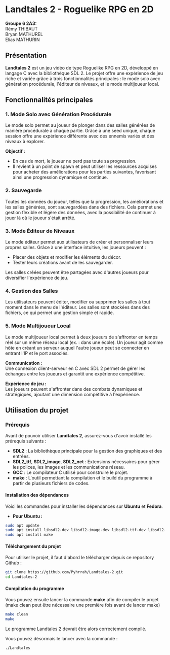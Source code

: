 # Landtales 2 - Roguelike RPG en 2D

**Groupe 6 2A3:**  
Rémy THIBAUT  
Bryan MATHUREL  
Elias MATHURIN

## Présentation

**Landtales 2** est un jeu vidéo de type Roguelike RPG en 2D, développé en langage C avec la bibliothèque SDL 2. Le projet offre une expérience de jeu riche et variée grâce à trois fonctionnalités principales : le mode solo avec génération procédurale, l'éditeur de niveaux, et le mode multijoueur local.

## Fonctionnalités principales

### 1. Mode Solo avec Génération Procédurale
Le mode solo permet au joueur de plonger dans des salles générées de manière procédurale à chaque partie. Grâce à une seed unique, chaque session offre une expérience différente avec des ennemis variés et des niveaux à explorer. 

**Objectif :**  
- En cas de mort, le joueur ne perd pas toute sa progression.  
- Il revient à un point de spawn et peut utiliser les ressources acquises pour acheter des améliorations pour les parties suivantes, favorisant ainsi une progression dynamique et continue.

### 2. Sauvegarde
Toutes les données du joueur, telles que la progression, les améliorations et les salles générées, sont sauvegardées dans des fichiers. Cela permet une gestion flexible et légère des données, avec la possibilité de continuer à jouer là où le joueur s'était arrêté.

### 3. Mode Éditeur de Niveaux
Le mode éditeur permet aux utilisateurs de créer et personnaliser leurs propres salles. Grâce à une interface intuitive, les joueurs peuvent :
- Placer des objets et modifier les éléments du décor.
- Tester leurs créations avant de les sauvegarder.

Les salles créées peuvent être partagées avec d'autres joueurs pour diversifier l'expérience de jeu.

### 4. Gestion des Salles
Les utilisateurs peuvent éditer, modifier ou supprimer les salles à tout moment dans le menu de l'éditeur. Les salles sont stockées dans des fichiers, ce qui permet une gestion simple et rapide.

### 5. Mode Multijoueur Local
Le mode multijoueur local permet à deux joueurs de s'affronter en temps réel sur un même réseau local (ex. : dans une école). Un joueur agit comme hôte en créant un serveur auquel l'autre joueur peut se connecter en entrant l'IP et le port associés.

**Communication :**  
Une connexion client-serveur en C avec SDL 2 permet de gérer les échanges entre les joueurs et garantit une expérience compétitive.

**Expérience de jeu :**  
Les joueurs peuvent s'affronter dans des combats dynamiques et stratégiques, ajoutant une dimension compétitive à l'expérience.

## Utilisation du projet

### Prérequis
Avant de pouvoir utiliser **Landtales 2**, assurez-vous d'avoir installé les prérequis suivants :
- **SDL2** : La bibliothèque principale pour la gestion des graphiques et des entrées.
- **SDL2_ttf**, **SDL2_image**, **SDL2_net** : Extensions nécessaires pour gérer les polices, les images et les communications réseau.
- **GCC** : Le compilateur C utilisé pour construire le projet.
- **make** : L'outil permettant la compilation et le build du programme à partir de plusieurs fichiers de codes.

#### Installation des dépendances
Voici les commandes pour installer les dépendances sur **Ubuntu** et **Fedora**.

- **Pour Ubuntu :**
```bash
sudo apt update
sudo apt install libsdl2-dev libsdl2-image-dev libsdl2-ttf-dev libsdl2-net-dev build-essential
sudo apt install make
```


#### Téléchargement du projet 

Pour utiliser le projet, il faut d'abord le télécharger depuis ce repository Github : 
```bash
git clone https://github.com/Pyhrrah/Landtales-2.git
cd Landtales-2
```

#### Compilation du programme

Vous pouvez ensuite lancer la commande **make** afin de compiler le projet (make clean peut être nécessaire une première fois avant de lancer make)

```bash
make clean
make 
```

Le programme Landtales 2 devrait être alors correctement compilé. 

Vous pouvez désormais le lancer avec la commande : 

```bash
./Landtales
```






